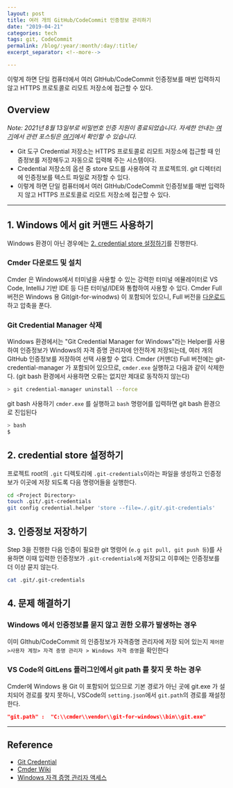 ```yaml
---
layout: post
title: 여러 개의 GitHub/CodeCommit 인증정보 관리하기
date: "2019-04-21"
categories: tech
tags: git, CodeCommit
permalink: /blog/:year/:month/:day/:title/
excerpt_separator: <!--more-->

---
```


이렇게 하면 단일 컴퓨터에서 여러 GItHub/CodeCommit 인증정보를 매번 입력하지 않고 HTTPS 프로토콜로 리모트 저장소에 접근할 수 있다.
<!--more-->

<!-- 
summary: 이렇게 하면 단일 컴퓨터에서 여러 GItHub/CodeCommit 인증정보를 매번 입력하지 않고 HTTPS 프로토콜로 리모트 저장소에 접근할 수 있다.
 -->

<!-- <TOCInline toc={props.toc} exclude="Overview" toHeading={2,3} asDisclosure/> -->

## Overview

_Note: 2021년 8월 13일부로 비밀번호 인증 지원이 종료되었습니다. 자세한 안내는 [여기](https://github.blog/2020-12-15-token-authentication-requirements-for-git-operations/)에서 관련 포스팅은 [여기](/blog/2021/08/16/how-to-connecting-to-github-with-ssh)에서 확인할 수 있습니다._

* Git 도구 Credential 저장소는 HTTPS 프로토콜로 리모트 저장소에 접근할 때 인증정보를 저장해두고 자동으로 입력해 주는 시스템이다.
* Credential 저장소의 옵션 중 store 모드를 사용하여 각 프로젝트의. git 디렉터리에 인증정보를 텍스트 파일로 저장할 수 있다.
* 이렇게 하면 단일 컴퓨터에서 여러 GItHub/CodeCommit 인증정보를 매번 입력하지 않고 HTTPS 프로토콜로 리모트 저장소에 접근할 수 있다.

---

## 1. Windows 에서 git 커맨드 사용하기  

Windows 환경이 아닌 경우에는 [2. credential store 설정하기](#2-credential-store-setup)를 진행한다.

### Cmder 다운로드 및 설치

Cmder 은 Windows에서 터미널을 사용할 수 있는 강력한 터미널 에뮬레이터로 VS Code, IntelliJ 기반 IDE 등 다른 터미널/IDE와 통합하여 사용할 수 있다. Cmder Full 버전은 Windows 용 Git(git-for-winodws) 이 포함되어 있으니, Full 버전을 [다운로드](https://cmder.net/) 하고 압축을 푼다.
### Git Credential Manager 삭제  

Windows 환경에서는 "Git Credential Manager for Windows"라는 Helper를 사용하여 인증정보가 Windows의 자격 증명 관리자에 안전하게 저장되는데, 여러 개의 GItHub 인증정보를 저장하여 선택 사용할 수 없다.  Cmder (커맨더) Full 버전에는 git-credential-manager 가 포함되어 있으므로, `cmder.exe` 실행하고 다음과 같이 삭제한다. (git bash 환경에서 사용하면 오류는 없지만 제대로 동작하지 않는다)

```bash
> git credential-manager uninstall --force
```

git bash 사용하기
`cmder.exe` 를 실행하고 `bash` 명령어를 입력하면 git bash 환경으로 진입된다

```bash
> bash
$ 
```

<h2 id="2-credential-store-setup">2. credential store 설정하기</h2>

프로젝트 root의 `.git` 디렉토리에 `.git-credentials`이라는 파일을 생성하고 인증정보가 이곳에 저장 되도록 다음 명령어들을 실행한다.

```bash
cd <Project Directory> 
touch .git/.git-credentials
git config credential.helper 'store --file=./.git/.git-credentials' 
```

## 3. 인증정보 저장하기  

Step 3을 진행한 다음 인증이 필요한 git 명령어 (`e.g git pull, git push 등`)를 사용하면 이때 입력한 인증정보가 `.git-credentials`에 저장되고 이후에는 인증정보를 더 이상 묻지 않는다.

```bash
cat .git/.git-credentials
```

## 4. 문제 해결하기

### Windows 에서 인증정보를 묻지 않고 권한 오류가 발생하는 경우

이미 GIthub/CodeCommit 의 인증정보가 자격증명 관리자에 저장 되어 있는지 `제어판>사용자 계정> 자격 증명 관리자 > Windows 자격 증명`을 확인한다

### VS Code의 GitLens 플러그인에서 git path 를 찾지 못 하는 경우

Cmder에 Windows 용 Git 이 포함되어 있으므로 기본 경로가 아닌 곳에 git.exe 가 설치되어 경로를 찾지 못하니, VSCode의  `setting.json`에서 `git.path`의 경로를 재설정한다.

```json
"git.path" :  "C:\\cmder\\vendor\\git-for-windows\\bin\\git.exe"
```

---

## Reference

* [Git Credential](https://git-scm.com/book/ko/v2/Git-도구-Credential-저장소)
* [Cmder Wiki](https://github.com/cmderdev/cmder/wiki)
* [Windows 자격 증명 관리자 액세스](https://support.microsoft.com/ko-kr/help/4026814/windows-accessing-credential-manager)
